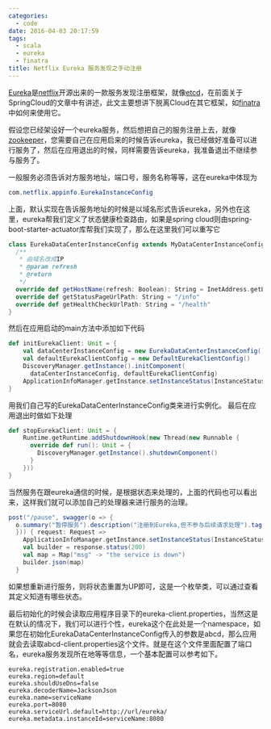 ```yaml
---
categories:
  - code
date: 2016-04-03 20:17:59
tags:
  - scala
  - eureka
  - finatra
title: Netflix Eureka 服务发现之手动注册
---
```


[Eureka](https://github.com/Netflix/eureka/)是[netflix](https://github.com/Netflix/)开源出来的一款服务发现注册框架，就像[etcd](https://github.com/coreos/etcd)，在前面关于SpringCloud的文章中有讲述，此文主要想讲下脱离Cloud在其它框架，如[finatra](https://github.com/twitter/finatra/)中如何来使用它。

假设您已经架设好一个eureka服务，然后想把自己的服务注册上去，就像[zookeeper](http://zookeeper.apache.org/)，您需要自己在应用启来的时候告诉eureka，我已经做好准备可以进行服务了，然后在应用退出的时候，同样需要告诉eureka，我准备退出不继续参与服务了。

一般服务必须告诉对方服务地址，端口号，服务名称等等，这在eureka中体现为
```java 
com.netflix.appinfo.EurekaInstanceConfig
```
上面，默认实现在告诉服务地址的时候是以域名形式告诉eureka，另外也在这里，eureka帮我们定义了状态健康检查路由，如果是spring cloud则由spring-boot-starter-actuator库帮我们实现了，那么在这里我们可以重写它
```scala
class EurekaDataCenterInstanceConfig extends MyDataCenterInstanceConfig {
  /**
   * 由域名改成IP
   * @param refresh
   * @return
   */
  override def getHostName(refresh: Boolean): String = InetAddress.getLocalHost.getHostAddress
  override def getStatusPageUrlPath: String = "/info"
  override def getHealthCheckUrlPath: String = "/health"
}
```
然后在应用启动的main方法中添加如下代码
```scala
def initEurekaClient: Unit = {
    val dataCenterInstanceConfig = new EurekaDataCenterInstanceConfig()
    val defaultEurekaClientConfig = new DefaultEurekaClientConfig()
    DiscoveryManager.getInstance().initComponent(
      dataCenterInstanceConfig, defaultEurekaClientConfig)
    ApplicationInfoManager.getInstance.setInstanceStatus(InstanceStatus.UP)
}
```
用我们自己写的EurekaDataCenterInstanceConfig类来进行实例化。
最后在应用退出时做如下处理
```scala
def stopEurekaClient: Unit = {
    Runtime.getRuntime.addShutdownHook(new Thread(new Runnable {
      override def run(): Unit = {
        DiscoveryManager.getInstance().shutdownComponent()
      }
    }))
}
```
当然服务在跟eureka通信的时候，是根据状态来处理的，上面的代码也可以看出来，这样我们就可以添加自己的处理器来进行服务的治理。
```scala
post("/pause", swagger(o => {
  o.summary("暂停服务").description("注册到Eureka,但不参与后续请求处理").tag("服务治理")
  })) { request: Request =>
    ApplicationInfoManager.getInstance.setInstanceStatus(InstanceStatus.DOWN)
    val builder = response.status(200)
    val map = Map("msg" -> "the service is down")
    builder.json(map)
  }
```
如果想重新进行服务，则将状态重置为UP即可，这是一个枚举类，可以通过查看其定义知道有哪些状态。

最后初始化的时候会读取应用程序目录下的eureka-client.properties，当然这是在默认的情况下，我们可以进行个性，eureka这个在此处是一个namespace，如果您在初始化EurekaDataCenterInstanceConfig传入的参数是abcd，那么应用就会去读取abcd-client.properties这个文件。就是在这个文件里面配置了端口名，eureka服务发现所在地等等信息，一个基本配置可以参考如下。
``` 
eureka.registration.enabled=true
eureka.region=default
eureka.shouldUseDns=false
eureka.decoderName=JacksonJson
eureka.name=serviceName
eureka.port=8080
eureka.serviceUrl.default=http://url/eureka/
eureka.metadata.instanceId=serviceName:8080
```